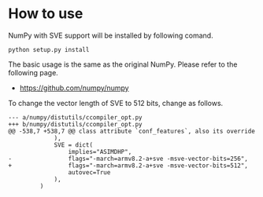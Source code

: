 # How to use
NumPy with SVE support will be installed by following comand.
```
python setup.py install
```
The basic usage is the same as the original NumPy.
Please refer to the following page.
- https://github.com/numpy/numpy
  
To change the vector length of SVE to 512 bits, change as follows.

```
--- a/numpy/distutils/ccompiler_opt.py
+++ b/numpy/distutils/ccompiler_opt.py
@@ -538,7 +538,7 @@ class attribute `conf_features`, also its override
             ),
             SVE = dict(
                 implies="ASIMDHP",
-                flags="-march=armv8.2-a+sve -msve-vector-bits=256",
+                flags="-march=armv8.2-a+sve -msve-vector-bits=512",
                 autovec=True
             ),
         )
```